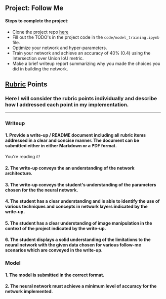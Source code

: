 ## Project: Follow Me

#### Steps to complete the project:

- Clone the project repo [here](https://github.com/udacity/RoboND-DeepLearning-Project.git)
- Fill out the TODO's in the project code in the `code/model_training.ipynb` file.
- Optimize your network and hyper-parameters.
- Train your network and achieve an accuracy of 40% (0.4) using the Intersection over Union IoU metric.
- Make a brief writeup report summarizing why you made the choices you did in building the network.

## [Rubric](https://review.udacity.com/#!/rubrics/1155/view) Points
### Here I will consider the rubric points individually and describe how I addressed each point in my implementation.  

---
### Writeup

#### 1. Provide a write-up / README document including all rubric items addressed in a clear and concise manner. The document can be submitted either in either Markdown or a PDF format.

You're reading it!

#### 2. The write-up conveys the an understanding of the network architecture.

#### 3. The write-up conveys the student's understanding of the parameters chosen for the the neural network.

#### 4. The student has a clear understanding and is able to identify the use of various techniques and concepts in network layers indicated by the write-up.

#### 5. The student has a clear understanding of image manipulation in the context of the project indicated by the write-up.

#### 6. The student displays a solid understanding of the limitations to the neural network with the given data chosen for various follow-me scenarios which are conveyed in the write-up.

### Model

#### 1. The model is submitted in the correct format.

#### 2. The neural network must achieve a minimum level of accuracy for the network implemented.

